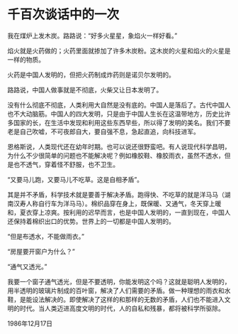 # 千百次谈话中的一次

我在煤炉上发木炭。路路说：“好多火星星，象焰火一样好看。”

焰火就是火药做的；火药里面就掺加了许多木炭粉。这木炭的火星和焰火的火星是一样的物质。

火药是中国人发明的，但把火药制成炸药则是诺贝尔发明的。

路路说，中国人做事就是不彻底，火柴又让日本发明了。

没有什么彻底不彻底，人类利用大自然是没有底的。中国人是落后了。古代中国人也不大动脑筋。中国人的四大发明，只是由于中国人生长在这温带地方，历史比许多国家的长，在生活中发现和利用这些东西早些，所以得了发明的美名。我们不要老是自己吹嘘，不可夜郎自大，要自强不息，急起直追，向科技进军。

恩格斯说，人类现代还在幼年时期。也可以说还很野蛮吧。有人说现代科学昌明，为什么不少很简单的问题也不能解决呢？例如橡胶鞋、橡胶雨衣，虽然不透水，但是也不透气，穿着怪不舒服，也不卫生。

“又要马儿跑，又要马儿不吃草。这是自相矛盾”。

其是并不矛盾，科学技术就是要善于解决矛盾。跑得快、不吃草的就是洋马马（湖南汉寿人称自行车为洋马马）。棉织品穿在身上，既保暖、又通气，冬天穿上暖和，夏衣穿上凉爽。按利用的迟早而言，也是中国人发明的，一直到现在，中国人还保持着棉织出口的优势。世界上的一切都是中国人发明的。

“但是布透水，不能做雨衣。”

“房屋要开窗户为什么？”

“通气又透光。”

我要一个窗子通气透光，但是不要透明，你能发明这个吗？这就是聪明人发明的，用半透明的玻璃片制成的百叶窗，解决了人们需要的矛盾。做一种理想的雨衣和水鞋，是能设法解决的。即使解决了这样的和那样的无数的矛盾，人们也不能进入文明的时代。当人类迈进高度文明的时代，人的自私和残暴，都将被科学所驱除。

1986年12月17日

